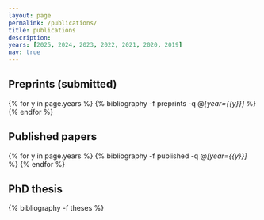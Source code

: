 ```yaml
---
layout: page
permalink: /publications/
title: publications
description: 
years: [2025, 2024, 2023, 2022, 2021, 2020, 2019]
nav: true
---
```


## Preprints (submitted)

<div class="publications">

{% for y in page.years %}
  {% bibliography -f preprints -q @*[year={{y}}]* %}
{% endfor %}

</div>

## Published papers

<div class="publications">

{% for y in page.years %}
  {% bibliography -f published -q @*[year={{y}}]* %}
{% endfor %}

</div>

## PhD thesis

<div class="publications">

{% bibliography -f theses %}

</div>
